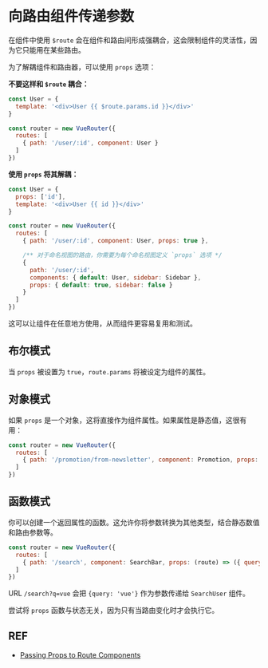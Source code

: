 # 向路由组件传递参数

在组件中使用 `$route` 会在组件和路由间形成强耦合，这会限制组件的灵活性，因为它只能用在某些路由。

为了解耦组件和路由器，可以使用 `props` 选项：

**不要这样和 `$route` 耦合：**

```js
const User = {
  template: '<div>User {{ $route.params.id }}</div>'
}

const router = new VueRouter({
  routes: [
    { path: '/user/:id', component: User }
  ]
})
```

**使用 `props` 将其解耦：**

```js
const User = {
  props: ['id'],
  template: '<div>User {{ id }}</div>'
}

const router = new VueRouter({
  routes: [
    { path: '/user/:id', component: User, props: true },

    /** 对于命名视图的路由，你需要为每个命名视图定义 `props` 选项 */
    {
      path: '/user/:id',
      components: { default: User, sidebar: Sidebar },
      props: { default: true, sidebar: false }
    }
  ]
})
```

这可以让组件在任意地方使用，从而组件更容易复用和测试。

## 布尔模式

当 `props` 被设置为 `true`，`route.params` 将被设定为组件的属性。

## 对象模式

如果 `props` 是一个对象，这将直接作为组件属性。如果属性是静态值，这很有用：

```js
const router = new VueRouter({
  routes: [
    { path: '/promotion/from-newsletter', component: Promotion, props: { newsletterPopup: false } }
  ]
})
```

## 函数模式

你可以创建一个返回属性的函数。这允许你将参数转换为其他类型，结合静态数值和路由参数等。

```js
const router = new VueRouter({
  routes: [
    { path: '/search', component: SearchBar, props: (route) => ({ query: route.query.q }) }
  ]
})
```

URL `/search?q=vue` 会把 `{query: 'vue'}` 作为参数传递给 `SearchUser` 组件。

尝试将 `props` 函数与状态无关，因为只有当路由变化时才会执行它。

## REF

- [Passing Props to Route Components][passing-props]

[passing-props]: https://router.vuejs.org/en/essentials/passing-props.html